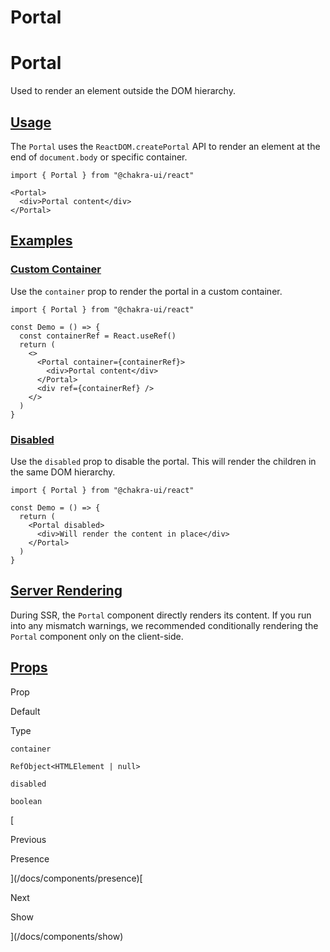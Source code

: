 # Portal

Portal
======

Used to render an element outside the DOM hierarchy.

[Usage](#usage)
---------------

The `Portal` uses the `ReactDOM.createPortal` API to render an element at the end of `document.body` or specific container.

```
import { Portal } from "@chakra-ui/react"
```

```
<Portal>
  <div>Portal content</div>
</Portal>
```

[Examples](#examples)
---------------------

### [Custom Container](#custom-container)

Use the `container` prop to render the portal in a custom container.

```
import { Portal } from "@chakra-ui/react"

const Demo = () => {
  const containerRef = React.useRef()
  return (
    <>
      <Portal container={containerRef}>
        <div>Portal content</div>
      </Portal>
      <div ref={containerRef} />
    </>
  )
}
```

### [Disabled](#disabled)

Use the `disabled` prop to disable the portal. This will render the children in the same DOM hierarchy.

```
import { Portal } from "@chakra-ui/react"

const Demo = () => {
  return (
    <Portal disabled>
      <div>Will render the content in place</div>
    </Portal>
  )
}
```

[Server Rendering](#server-rendering)
-------------------------------------

During SSR, the `Portal` component directly renders its content. If you run into any mismatch warnings, we recommended conditionally rendering the `Portal` component only on the client-side.

[Props](#props)
---------------

Prop

Default

Type

`container`

`RefObject<HTMLElement | null>`

`disabled`

`boolean`

[

Previous

Presence



](/docs/components/presence)[

Next

Show



](/docs/components/show)